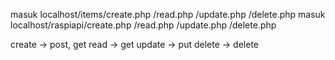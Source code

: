 masuk localhost/items/create.php /read.php /update.php /delete.php
masuk localhost/raspiapi/create.php /read.php /update.php /delete.php

create -> post, get
read -> get
update -> put
delete -> delete
